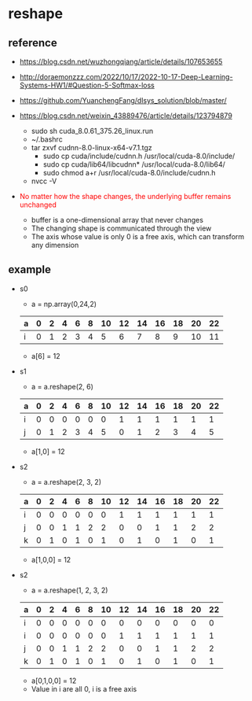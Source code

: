 # reshape

## reference
- https://blog.csdn.net/wuzhongqiang/article/details/107653655
- http://doraemonzzz.com/2022/10/17/2022-10-17-Deep-Learning-Systems-HW1/#Question-5-Softmax-loss
- https://github.com/YuanchengFang/dlsys_solution/blob/master/
- https://blog.csdn.net/weixin_43889476/article/details/123794879
  - sudo sh cuda_8.0.61_375.26_linux.run
  - ~/.bashrc
  - tar zxvf cudnn-8.0-linux-x64-v7.1.tgz
    - sudo cp cuda/include/cudnn.h /usr/local/cuda-8.0/include/
    - sudo cp cuda/lib64/libcudnn* /usr/local/cuda-8.0/lib64/
    - sudo chmod a+r /usr/local/cuda-8.0/include/cudnn.h 
  - nvcc -V


- <font color=red>No matter how the shape changes, the underlying buffer remains unchanged</font>
  - buffer is a one-dimensional array that never changes
  - The changing shape is communicated through the view
  - The axis whose value is only 0 is a free axis, which can transform any dimension

## example

- s0
  - a = np.array(0,24,2)

  | a | 0 | 2 | 4 | 6 | 8 | 10 | 12 | 14 | 16 | 18 | 20 | 22 |
  |---|---|---|---|---|---|---|---|---|---|---|---|---|
  | i | 0 | 1 | 2 | 3 | 4 | 5 | 6 | 7 | 8 | 9 | 10 | 11 |

  - a[6] = 12

- s1
  - a = a.reshape(2, 6)

  | a | 0 | 2 | 4 | 6 | 8 | 10 | 12 | 14 | 16 | 18 | 20 | 22 |
  |---|---|---|---|---|---|---|---|---|---|---|---|---|
  | i | 0 | 0 | 0 | 0 | 0 | 0 | 1 | 1 | 1 | 1 | 1 | 1 |
  | j | 0 | 1 | 2 | 3 | 4 | 5 | 0 | 1 | 2 | 3 | 4 | 5 |

  - a[1,0] = 12

- s2
  - a = a.reshape(2, 3, 2)

  | a | 0 | 2 | 4 | 6 | 8 | 10 | 12 | 14 | 16 | 18 | 20 | 22 |
  |---|---|---|---|---|---|---|---|---|---|---|---|---|
  | i | 0 | 0 | 0 | 0 | 0 | 0 | 1 | 1 | 1 | 1 | 1 | 1 |
  | j | 0 | 0 | 1 | 1 | 2 | 2 | 0 | 0 | 1 | 1 | 2 | 2 |
  | k | 0 | 1 | 0 | 1 | 0 | 1 | 0 | 1 | 0 | 1 | 0 | 1 |

  - a[1,0,0] = 12


- s2
  - a = a.reshape(1, 2, 3, 2)

  | a | 0 | 2 | 4 | 6 | 8 | 10 | 12 | 14 | 16 | 18 | 20 | 22 |
  |---|---|---|---|---|---|---|---|---|---|---|---|---|
  | i | 0 | 0 | 0 | 0 | 0 | 0 | 0 | 0 | 0 | 0 | 0 | 0 |
  | i | 0 | 0 | 0 | 0 | 0 | 0 | 1 | 1 | 1 | 1 | 1 | 1 |
  | j | 0 | 0 | 1 | 1 | 2 | 2 | 0 | 0 | 1 | 1 | 2 | 2 |
  | k | 0 | 1 | 0 | 1 | 0 | 1 | 0 | 1 | 0 | 1 | 0 | 1 |

  - a[0,1,0,0] = 12
  - Value in i are all 0, i is a free axis